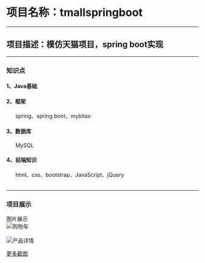 # 项目名称：tmallspringboot
***
## 项目描述：模仿天猫项目，spring boot实现
***
### 知识点
#### 1、Java基础
#### 2、框架
&nbsp;&nbsp;&nbsp;&nbsp;&nbsp;&nbsp;spring、spring boot、mybitas
#### 3、数据库
&nbsp;&nbsp;&nbsp;&nbsp;&nbsp;&nbsp;MySQL
#### 4、前端知识
&nbsp;&nbsp;&nbsp;&nbsp;&nbsp;&nbsp;html、css、bootstrap、JavaScript、jQuery<br><br>
***
### 项目展示
图片展示<br>
![购物车](https://github.com/CodingWithPatience/tmallspringboot/blob/master/projectCapture/fore/cart.png "模仿天猫项目-购物车")<br><br>
![产品详情](https://github.com/CodingWithPatience/tmallspringboot/blob/master/projectCapture/fore/productDetail.png "模仿天猫项目-产品详情")<br>
<p><a href="https://github.com/CodingWithPatience/tmallspringboot/tree/master/projectCapture">更多截图</a></p>
